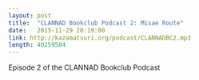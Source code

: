 ```yaml
---
layout: post
title:  "CLANNAD Bookclub Podcast 2: Misae Route"
date:   2015-11-29 20:19:00
link: http://kazamatsuri.org/podcast/CLANNADBC2.mp3
length: 40259584
---
```


Episode 2 of the CLANNAD Bookclub Podcast